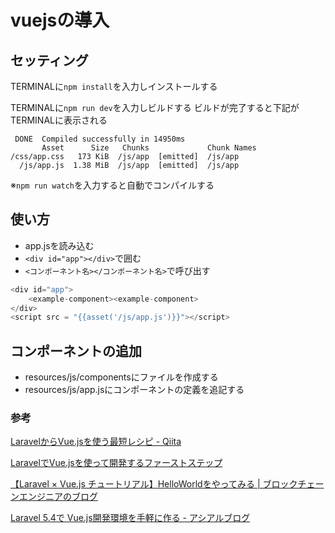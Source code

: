 # vuejsの導入

## セッティング

TERMINALに`npm install`を入力しインストールする

TERMINALに`npm run dev`を入力しビルドする
ビルドが完了すると下記がTERMINALに表示される

```
 DONE  Compiled successfully in 14950ms                                                         
       Asset      Size   Chunks             Chunk Names
/css/app.css   173 KiB  /js/app  [emitted]  /js/app
  /js/app.js  1.38 MiB  /js/app  [emitted]  /js/app
```

※`npm run watch`を入力すると自動でコンパイルする

## 使い方

- app.jsを読み込む
- `<div id="app"></div>`で囲む
- `<コンポーネント名></コンポーネント名>`で呼び出す

```php
<div id="app">
    <example-component><example-component>
</div>
<script src = "{{asset('/js/app.js')}}"></script>
```

## コンポーネントの追加

- resources/js/componentsにファイルを作成する
- resources/js/app.jsにコンポーネントの定義を追記する

### 参考

[LaravelからVue\.jsを使う最短レシピ \- Qiita](https://qiita.com/fruitriin/items/e0f2c9aa035c3ff2c874)

[LaravelでVue\.jsを使って開発するファーストステップ](https://www.ritolab.com/)

[【Laravel × Vue\.js チュートリアル】HelloWorldをやってみる \| ブロックチェーンエンジニアのブログ](https://daiki-sekiguchi.com/2018/08/13/laravel-vue-js-helloworld/)

[Laravel 5\.4で Vue\.js開発環境を手軽に作る \- アシアルブログ](https://blog.asial.co.jp/1496)